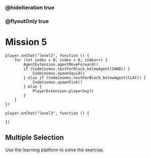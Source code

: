 ### @hideIteration true
### @flyoutOnly true
# Mission 5

```blocks
player.onChat("level3", function () {
    for (let index = 0; index < 8; index++) {
        AgentExtension.agentMoveForward()
        if (CodeCosmos.testForBlock_belowAgent(SAND)) {
            CodeCosmos.spawnSquid()
        } else if (CodeCosmos.testForBlock_belowAgent(CLAY)) {
            CodeCosmos.spawnFish()
        } else {
            PlayerExtension.playerSay()
        }
    }
})
```

```template
player.onChat("level3", function () {
    
})
```

## Multiple Selection
Use the learning platform to solve the exercise.